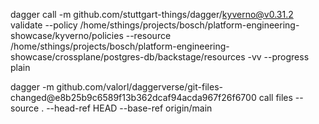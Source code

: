 dagger call -m github.com/stuttgart-things/dagger/kyverno@v0.31.2 validate --policy /home/sthings/projects/bosch/platform-engineering-showcase/kyverno/policies --resource /home/sthings/projects/bosch/platform-engineering-showcase/crossplane/postgres-db/backstage/resources -vv --progress plain



dagger -m github.com/valorl/daggerverse/git-files-changed@e8b25b9c6589f13b362dcaf94acda967f26f6700   call files   --source .   --head-ref HEAD   --base-ref origin/main
